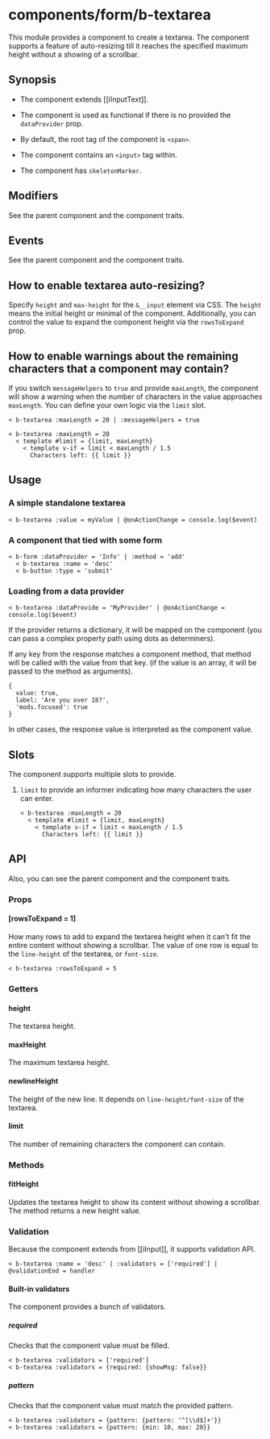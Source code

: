 # components/form/b-textarea

This module provides a component to create a textarea.
The component supports a feature of auto-resizing till it reaches the specified maximum height without a showing of a scrollbar.

## Synopsis

* The component extends [[iInputText]].

* The component is used as functional if there is no provided the `dataProvider` prop.

* By default, the root tag of the component is `<span>`.

* The component contains an `<input>` tag within.

* The component has `skeletonMarker`.

## Modifiers

See the parent component and the component traits.

## Events

See the parent component and the component traits.

## How to enable textarea auto-resizing?

Specify `height` and `max-height` for the `&__input` element via CSS.
The `height` means the initial height or minimal of the component.
Additionally, you can control the value to expand the component height via the `rowsToExpand` prop.

## How to enable warnings about the remaining characters that a component may contain?

If you switch `messageHelpers` to `true` and provide `maxLength`,
the component will show a warning when the number of characters in the value approaches `maxLength`.
You can define your own logic via the `limit` slot.

```
< b-textarea :maxLength = 20 | :messageHelpers = true

< b-textarea :maxLength = 20
  < template #limit = {limit, maxLength}
    < template v-if = limit < maxLength / 1.5
      Characters left: {{ limit }}
```

## Usage

### A simple standalone textarea

```
< b-textarea :value = myValue | @onActionChange = console.log($event)
```

### A component that tied with some form

```
< b-form :dataProvider = 'Info' | :method = 'add'
  < b-textarea :name = 'desc'
  < b-button :type = 'submit'
```

### Loading from a data provider

```
< b-textarea :dataProvide = 'MyProvider' | @onActionChange = console.log($event)
```

If the provider returns a dictionary, it will be mapped on the component
(you can pass a complex property path using dots as determiners).

If any key from the response matches a component method, that method will be called with the value from that key.
(if the value is an array, it will be passed to the method as arguments).

```
{
  value: true,
  label: 'Are you over 18?',
  'mods.focused': true
}
```

In other cases, the response value is interpreted as the component value.

## Slots

The component supports multiple slots to provide.

1. `limit` to provide an informer indicating how many characters the user can enter.

   ```
   < b-textarea :maxLength = 20
     < template #limit = {limit, maxLength}
       < template v-if = limit < maxLength / 1.5
         Characters left: {{ limit }}
   ```

## API

Also, you can see the parent component and the component traits.

### Props

#### [rowsToExpand = 1]

How many rows to add to expand the textarea height when it can't fit the entire content without showing a scrollbar.
The value of one row is equal to the `line-height` of the textarea, or `font-size`.

```
< b-textarea :rowsToExpand = 5
```

### Getters

#### height

The textarea height.

#### maxHeight

The maximum textarea height.

#### newlineHeight

The height of the new line.
It depends on `line-height/font-size` of the textarea.

#### limit

The number of remaining characters the component can contain.

### Methods

#### fitHeight

Updates the textarea height to show its content without showing a scrollbar.
The method returns a new height value.

### Validation

Because the component extends from [[iInput]], it supports validation API.

```
< b-textarea :name = 'desc' | :validators = ['required'] | @validationEnd = handler
```

#### Built-in validators

The component provides a bunch of validators.

##### required

Checks that the component value must be filled.

```
< b-textarea :validators = ['required']
< b-textarea :validators = {required: {showMsg: false}}
```

##### pattern

Checks that the component value must match the provided pattern.

```
< b-textarea :validators = {pattern: {pattern: '^[\\d$]+'}}
< b-textarea :validators = {pattern: {min: 10, max: 20}}
```
